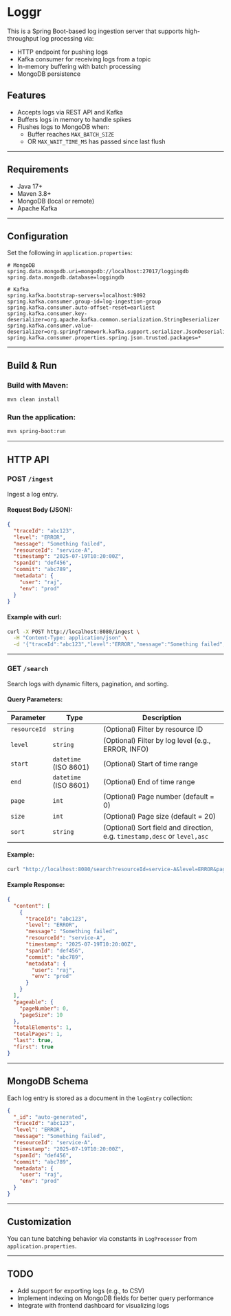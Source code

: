 # Loggr

This is a Spring Boot-based log ingestion server that supports high-throughput log processing via:

- HTTP endpoint for pushing logs
- Kafka consumer for receiving logs from a topic
- In-memory buffering with batch processing
- MongoDB persistence

## Features

- Accepts logs via REST API and Kafka
- Buffers logs in memory to handle spikes
- Flushes logs to MongoDB when:
  - Buffer reaches `MAX_BATCH_SIZE`
  - OR `MAX_WAIT_TIME_MS` has passed since last flush

---

## Requirements

- Java 17+
- Maven 3.8+
- MongoDB (local or remote)
- Apache Kafka

---

## Configuration

Set the following in `application.properties`:

```properties
# MongoDB
spring.data.mongodb.uri=mongodb://localhost:27017/loggingdb
spring.data.mongodb.database=loggingdb

# Kafka
spring.kafka.bootstrap-servers=localhost:9092
spring.kafka.consumer.group-id=log-ingestion-group
spring.kafka.consumer.auto-offset-reset=earliest
spring.kafka.consumer.key-deserializer=org.apache.kafka.common.serialization.StringDeserializer
spring.kafka.consumer.value-deserializer=org.springframework.kafka.support.serializer.JsonDeserializer
spring.kafka.consumer.properties.spring.json.trusted.packages=*
```

---

## Build & Run

### Build with Maven:

```bash
mvn clean install
```

### Run the application:

```bash
mvn spring-boot:run
```

---

## HTTP API

### POST `/ingest`

Ingest a log entry.

#### Request Body (JSON):

```json
{
  "traceId": "abc123",
  "level": "ERROR",
  "message": "Something failed",
  "resourceId": "service-A",
  "timestamp": "2025-07-19T10:20:00Z",
  "spanId": "def456",
  "commit": "abc789",
  "metadata": {
    "user": "raj",
    "env": "prod"
  }
}
```

#### Example with curl:

```bash
curl -X POST http://localhost:8080/ingest \
  -H "Content-Type: application/json" \
  -d '{"traceId":"abc123","level":"ERROR","message":"Something failed","resourceId":"service-A","timestamp":"2025-07-19T10:20:00Z","spanId":"def456","commit":"abc789","metadata":{"user":"raj","env":"prod"}}'
```

---

### GET `/search`

Search logs with dynamic filters, pagination, and sorting.

#### Query Parameters:

| Parameter     | Type     | Description                                |
|---------------|----------|--------------------------------------------|
| `resourceId`  | `string` | (Optional) Filter by resource ID           |
| `level`       | `string` | (Optional) Filter by log level (e.g., ERROR, INFO) |
| `start`       | `datetime` (ISO 8601) | (Optional) Start of time range |
| `end`         | `datetime` (ISO 8601) | (Optional) End of time range   |
| `page`        | `int`    | (Optional) Page number (default = 0)       |
| `size`        | `int`    | (Optional) Page size (default = 20)        |
| `sort`        | `string` | (Optional) Sort field and direction, e.g. `timestamp,desc` or `level,asc` |

#### Example:

```bash
curl "http://localhost:8080/search?resourceId=service-A&level=ERROR&page=0&size=10&sort=timestamp,desc"
```

#### Example Response:

```json
{
  "content": [
    {
      "traceId": "abc123",
      "level": "ERROR",
      "message": "Something failed",
      "resourceId": "service-A",
      "timestamp": "2025-07-19T10:20:00Z",
      "spanId": "def456",
      "commit": "abc789",
      "metadata": {
        "user": "raj",
        "env": "prod"
      }
    }
  ],
  "pageable": {
    "pageNumber": 0,
    "pageSize": 10
  },
  "totalElements": 1,
  "totalPages": 1,
  "last": true,
  "first": true
}
```

---

## MongoDB Schema

Each log entry is stored as a document in the `logEntry` collection:

```json
{
  "_id": "auto-generated",
  "traceId": "abc123",
  "level": "ERROR",
  "message": "Something failed",
  "resourceId": "service-A",
  "timestamp": "2025-07-19T10:20:00Z",
  "spanId": "def456",
  "commit": "abc789",
  "metadata": {
    "user": "raj",
    "env": "prod"
  }
}
```

---

## Customization

You can tune batching behavior via constants in `LogProcessor` from `application.properties`.

---

## TODO

- Add support for exporting logs (e.g., to CSV)
- Implement indexing on MongoDB fields for better query performance
- Integrate with frontend dashboard for visualizing logs
